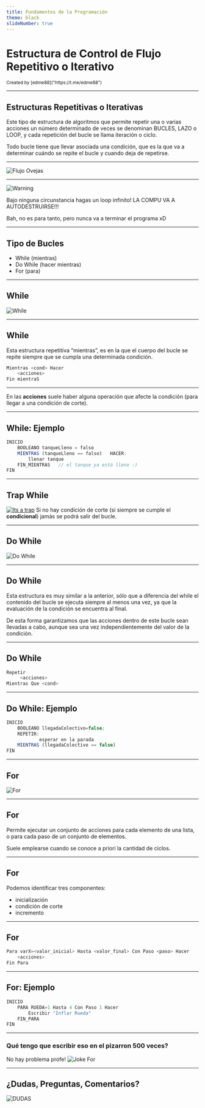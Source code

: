 ```yaml
---
title: Fundamentos de la Programación
theme: black
slideNumber: true
---
```


# Estructura de Control de Flujo Repetitivo o Iterativo
<small>
Created by <i class="fab fa-telegram"></i>
[edme88]("https://t.me/edme88")
</small>

---
## Estructuras Repetitivas o Iterativas
Este tipo de estructura de algoritmos que permite repetir una o varias acciones un número determinado de veces 
se denominan BUCLES, LAZO o LOOP, y cada repetición del bucle se llama iteración o ciclo.

Todo bucle tiene que llevar asociada una condición, que es la que va a determinar cuándo se repite el bucle y cuando deja de repetirse.
   
---
![Flujo Ovejas](images/U2_control_flujo/flujo_ovejas.png)

---
![Warning](images/warning.png)

Bajo ninguna circunstancia hagas un loop infinito! LA COMPU VA A AUTODESTRUIRSE!!!

Bah, no es para tanto, pero nunca va a terminar el programa xD
   
---
## Tipo de Bucles
* While (mientras)
* Do While (hacer mientras)
* For (para)

---
## While
![While](images/U2_control_flujo/while.png)

---
## While
Esta estructura repetitiva “mientras”, es en la que el cuerpo del bucle se repite siempre que se cumpla una determinada condición.

````javascript
Mientras <cond> Hacer
    <acciones>
Fin mientraS
````

---
En las **acciones** suele haber alguna operación que afecte la condición (para llegar a una condición de corte).

---
## While: Ejemplo
````javascript
INICIO
    BOOLEANO tanqueLleno = falso
    MIENTRAS (tanqueLleno == falso)   HACER:
        llenar tanque
    FIN_MIENTRAS   // el tanque ya está lleno :)
FIN
````

---
## Trap While
[![Its a trap](images/U2_control_flujo/its_trap_flow.png)](https://www.youtube.com/watch?v=wk-6DPrcMv4#t=14s)
Si no hay condición de corte (si siempre se cumple el **condicional**) jamás se podrá salir del bucle.

---
## Do While
![Do While](images/U2_control_flujo/do_while.png)

---
## Do While
Esta estructura es muy similar a la anterior, sólo que a diferencia del while el contenido del bucle se ejecuta siempre al menos una vez, ya que la evaluación de la condición se encuentra al final.

De esta forma garantizamos que las acciones dentro de este bucle sean llevadas a cabo, aunque sea una vez independientemente del valor de la condición.

---
## Do While
````javascript
Repetir 
     <acciones>
Mientras Que <cond>
````

---
## Do While: Ejemplo
````javascript
INICIO
    BOOLEANO llegadaColectivo=false;
    REPETIR:
            esperar en la parada
    MIENTRAS (llegadaColectivo == false)
FIN
````

---
## For
![For](images/U2_control_flujo/for.png)

---
## For
Permite ejecutar un conjunto de acciones para cada elemento de una lista, o para cada paso de un conjunto de  elementos.

Suele emplearse cuando se conoce a priori la cantidad de ciclos.

---
## For
Podemos identificar tres componentes:
* inicialización
* condición de corte
* incremento

---
## For
````javascript
Para varX=<valor_inicial> Hasta <valor_final> Con Paso <paso> Hacer
    <acciones>
Fin Para
````

---
## For: Ejemplo
```javascript
INICIO
    PARA RUEDA=1 Hasta 4 Con Paso 1 Hacer
        Escribir "Inflar Rueda"
    FIN_PARA 
FIN
```

---
### Qué tengo que escribir eso en el pizarron 500 veces?
No hay problema profe!
![Joke For](images/U2_control_flujo/joke_for.jpg)

---
## ¿Dudas, Preguntas, Comentarios?
![DUDAS](images/pregunta.gif)
